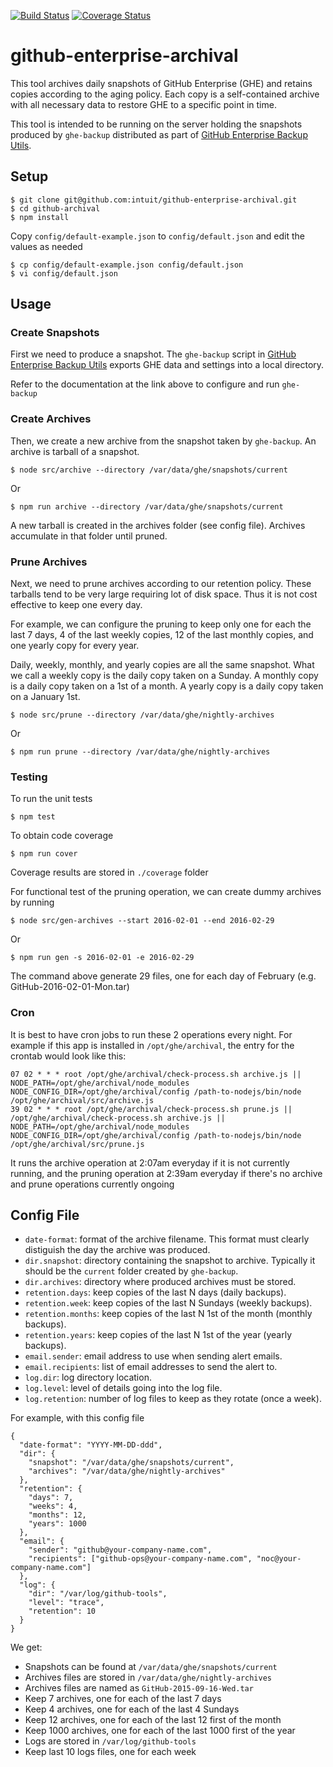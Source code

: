 [![Build Status](https://travis-ci.org/intuit/github-enterprise-archival.svg?branch=master)](http://img.shields.io/travis/intuit/github-enterprise-archival.svg)
[![Coverage Status](https://coveralls.io/repos/github/intuit/github-enterprise-archival/badge.svg?branch=master)](https://coveralls.io/github/intuit/github-enterprise-archival?branch=master)

# github-enterprise-archival

This tool archives daily snapshots of GitHub Enterprise (GHE) and retains copies
according to the aging policy. Each copy is a self-contained archive with all
necessary data to restore GHE to a specific point in time.

This tool is intended to be running on the server holding the snapshots produced by `ghe-backup`
distributed as part of [GitHub Enterprise Backup Utils](https://github.com/github/backup-utils).

## Setup

```
$ git clone git@github.com:intuit/github-enterprise-archival.git
$ cd github-archival
$ npm install
```

Copy `config/default-example.json` to `config/default.json` and edit the values as needed

```
$ cp config/default-example.json config/default.json
$ vi config/default.json
```

## Usage

### Create Snapshots

First we need to produce a snapshot. The `ghe-backup` script in [GitHub Enterprise Backup Utils](https://github.com/github/backup-utils) exports GHE data and settings into a local directory.

Refer to the documentation at the link above to configure and run `ghe-backup`


### Create Archives

Then, we create a new archive from the snapshot taken by `ghe-backup`. An archive is tarball of a snapshot.

    $ node src/archive --directory /var/data/ghe/snapshots/current

Or

    $ npm run archive --directory /var/data/ghe/snapshots/current

A new tarball is created in the archives folder (see config file).  Archives accumulate in that folder until pruned.

### Prune Archives

Next, we need to prune archives according to our retention policy. These tarballs tend to be
very large requiring lot of disk space.  Thus it is not cost effective to keep one every day.

For example, we can configure the pruning to keep only one for each the last 7 days, 4 of the last weekly copies, 12 of the last monthly copies, and one yearly copy for every year.

Daily, weekly, monthly, and yearly copies are all the same snapshot. What we call a weekly copy is the daily copy taken on a Sunday. A monthly copy is a daily copy taken on a 1st of a month. A yearly copy is a daily copy taken on a January 1st.

    $ node src/prune --directory /var/data/ghe/nightly-archives

Or

    $ npm run prune --directory /var/data/ghe/nightly-archives

### Testing

To run the unit tests

    $ npm test

To obtain code coverage

    $ npm run cover

Coverage results are stored in `./coverage` folder

For functional test of the pruning operation, we can create dummy archives by running

    $ node src/gen-archives --start 2016-02-01 --end 2016-02-29

Or

    $ npm run gen -s 2016-02-01 -e 2016-02-29

The command above generate 29 files, one for each day of February (e.g. GitHub-2016-02-01-Mon.tar)

### Cron

It is best to have cron jobs to run these 2 operations every night.  For example if this app is installed in `/opt/ghe/archival`, the entry for the crontab would look like this:

```
07 02 * * * root /opt/ghe/archival/check-process.sh archive.js || NODE_PATH=/opt/ghe/archival/node_modules NODE_CONFIG_DIR=/opt/ghe/archival/config /path-to-nodejs/bin/node /opt/ghe/archival/src/archive.js
39 02 * * * root /opt/ghe/archival/check-process.sh prune.js || /opt/ghe/archival/check-process.sh archive.js || NODE_PATH=/opt/ghe/archival/node_modules NODE_CONFIG_DIR=/opt/ghe/archival/config /path-to-nodejs/bin/node /opt/ghe/archival/src/prune.js
```
It runs the archive operation at 2:07am everyday if it is not currently running, and the pruning operation at 2:39am everyday if there's no archive and prune operations currently ongoing


## Config File

* `date-format`: format of the archive filename. This format must clearly distiguish the day the archive was produced.
* `dir.snapshot`: directory containing the snapshot to archive. Typically it should be the `current` folder created by `ghe-backup`.
* `dir.archives`: directory where produced archives must be stored.
* `retention.days`: keep copies of the last N days (daily backups).
* `retention.week`: keep copies of the last N Sundays (weekly backups).
* `retention.months`: keep copies of the last N 1st of the month (monthly backups).
* `retention.years`: keep copies of the last N 1st of the year (yearly backups).
* `email.sender`: email address to use when sending alert emails.
* `email.recipients`: list of email addresses to send the alert to.
* `log.dir`: log directory location.
* `log.level`: level of details going into the log file.
* `log.retention`: number of log files to keep as they rotate (once a week).

For example, with this config file

```
{
  "date-format": "YYYY-MM-DD-ddd",
  "dir": {
    "snapshot": "/var/data/ghe/snapshots/current",
    "archives": "/var/data/ghe/nightly-archives"
  },
  "retention": {
    "days": 7,
    "weeks": 4,
    "months": 12,
    "years": 1000
  },
  "email": {
    "sender": "github@your-company-name.com",
    "recipients": ["github-ops@your-company-name.com", "noc@your-company-name.com"]
  },
  "log": {
    "dir": "/var/log/github-tools",
    "level": "trace",
    "retention": 10
  }
}
```

We get:

* Snapshots can be found at `/var/data/ghe/snapshots/current`
* Archives files are stored in `/var/data/ghe/nightly-archives`
* Archives files are named as `GitHub-2015-09-16-Wed.tar`
* Keep 7 archives, one for each of the last 7 days
* Keep 4 archives, one for each of the last 4 Sundays
* Keep 12 archives, one for each of the last 12 first of the month
* Keep 1000 archives, one for each of the last 1000 first of the year
* Logs are stored in `/var/log/github-tools`
* Keep last 10 logs files, one for each week